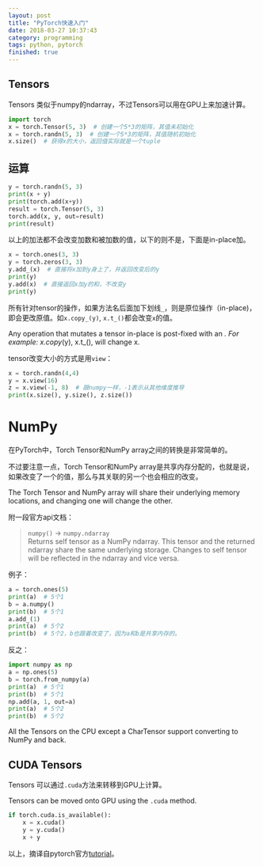 ```yaml
---
layout: post
title: "PyTorch快速入门"
date: 2018-03-27 10:37:43
category: programming
tags: python, pytorch
finished: true
---
```



## Tensors

Tensors 类似于numpy的ndarray，不过Tensors可以用在GPU上来加速计算。

```python
import torch
x = torch.Tensor(5, 3)  # 创建一个5*3的矩阵，其值未初始化
x = torch.randn(5, 3)  # 创建一个5*3的矩阵，其值随机初始化
x.size()  # 获得x的大小，返回值实际就是一个tuple
```

## 运算

```python
y = torch.randn(5, 3)
print(x + y)
print(torch.add(x+y))
result = torch.Tensor(5, 3)
torch.add(x, y, out=result)
print(result)
```

以上的加法都不会改变加数和被加数的值，以下的则不是，下面是in-place加。

```python
x = torch.ones(3, 3)
y = torch.zeros(3, 3)
y.add_(x)  # 直接将x加到y身上了，并返回改变后的y
print(y)
y.add(x)  # 直接返回x加y的和，不改变y
print(y)
```

所有针对tensor的操作，如果方法名后面加下划线`_`，则是原位操作（in-place)，即会更改原值。如`x.copy_(y)`, `x.t_()`都会改变`x`的值。

Any operation that mutates a tensor in-place is post-fixed with an _. For example: x.copy_(y), x.t_(), will change x.

tensor改变大小的方式是用`view`：

```python
x = torch.randn(4,4)
y = x.view(16)
z = x.view(-1, 8)  # 跟numpy一样，-1表示从其他维度推导
print(x.size(), y.size(), z.size())
```

# NumPy

在PyTorch中，Torch Tensor和NumPy array之间的转换是非常简单的。

不过要注意一点，Torch Tensor和NumPy array是共享内存分配的，也就是说，如果改变了一个的值，那么与其关联的另一个也会相应的改变。

The Torch Tensor and NumPy array will share their underlying memory locations, and changing one will change the other.

附一段官方api文档：
> `numpy()` → `numpy.ndarray`  
Returns self tensor as a NumPy ndarray. This tensor and the returned ndarray share the same underlying storage. Changes to self tensor will be reflected in the ndarray and vice versa.

例子：

```python
a = torch.ones(5)
print(a)  # 5个1
b = a.numpy()
print(b)  # 5个1
a.add_(1)
print(a)  # 5个2
print(b)  # 5个2，b也跟着改变了，因为a和b是共享内存的。
```

反之：

```python
import numpy as np
a = np.ones(5)
b = torch.from_numpy(a)
print(a)  # 5个1
print(b)  # 5个1
np.add(a, 1, out=a)
print(a)  # 5个2
print(b)  # 5个2
```

All the Tensors on the CPU except a CharTensor support converting to NumPy and back.

## CUDA Tensors

Tensors 可以通过`.cuda`方法来转移到GPU上计算。

Tensors can be moved onto GPU using the `.cuda` method.

```python
if torch.cuda.is_available():
    x = x.cuda()
    y = y.cuda()
    x + y
```

以上，摘译自pytorch官方[tutorial][]。


[tutorial]: http://pytorch.org/tutorials/beginner/blitz/tensor_tutorial.html#sphx-glr-beginner-blitz-tensor-tutorial-py
